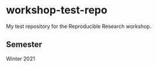 # workshop-test-repo
My test repository for the Reproducible Research workshop.



## Semester

Winter 2021
